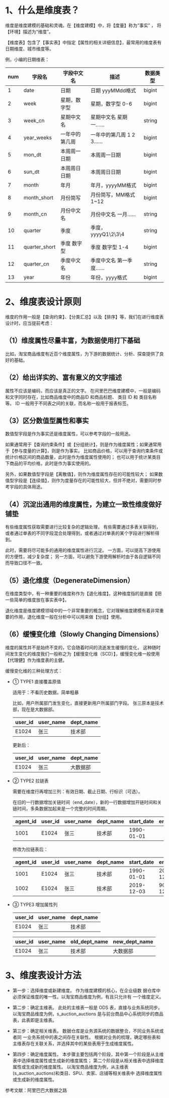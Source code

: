 # 1、什么是维度表？
维度是维度建模的基础和灵魂。在【维度建模】中，将【度量】称为“事实” ， 将【环境】描述为“维度”。

【维度表】包含了【事实表】中指定【属性的相关详细信息】，最常用的维度表有日期维度、城市维度等。

例，小编的日期维表：

| num | 字段名           | 字段中文名   | 描述              | 数据类型   |
|-----|---------------|---------|-----------------|--------|
| 1   | date          | 日期      | 日期 yyyMMdd格式    | bigint |
| 2   | week          | 星期，数字型  | 星期，数字型 0-6      | bigint |
| 3   | week_cn       | 星期中文名   | 星期中文名 星期一……     | string |
| 4   | year_weeks    | 一年中的第几周 | 一年中的第几周 1 2 3…… | bigint |
| 5   | mon_dt        | 本周周一日期  | 本周周一日期          | bigint |
| 6   | sun_dt        | 本周周日日期  | 本周周日日期          | bigint |
| 7   | month         | 年月      | 年月，yyyyMM格式     | bigint |
| 8   | month_short   | 月份简写    | 月份简写，MM格式1~12   | bigint |
| 9   | month_cn      | 月份中文名   | 月份中文名 一月……      | string |
| 10  | quarter       | 季度      | 季度，yyyyQ1\2\3\4 | string |
| 11  | quarter_short | 季度 数字型  | 季度 数字型 1-4      | bigint |
| 12  | quarter_cn    | 季度中文名   | 季度中文名 第一季度……    | string |
| 13  | year          | 年份      | 年份，yyyy格式       | bigint |

# 2、维度表设计原则
维度的作用一般是【查询约束】、【分类汇总】以及【排序】等，我们在进行维度表设计时，应当提前考虑：

## （1）维度属性尽量丰富，为数据使用打下基础
比如，淘宝商品维度有近百个维度属性，为下游的数据统计、分析、探查提供了良好的基础。

## （2）给出详实的、富有意义的文字描述
属性不应该是编码，而应该是真正的文字。
在间里巴巴维度建模中，一般是编码和文字同时存在，比如商品维度中的商品ID 和商品标题、 类目 ID 和 类目名称等。 
ID 一般用于不同表之间的关联，而名称一般用于报表标签。

## （3）区分数值型属性和事实
数值型宇段是作为事实还是维度属性，可以参考字段的一般用途。 

如果通常用于【查询约束条件】或【分组统计】，则是作为维度属性；如果通常用于【参与度量的计算】，则是作为事实。
比如商品价格，可以用于查询约束条件或统计价格区间的商品数量，此时是作为维度属性使用的；
也可以用于统计某类目下商品的平均价格，此时是作为事实使用的。

另外，如果数值型字段是【离散值】，则作为维度属性存在的可能性较大；
如果数值型宇段是【连续值】，则作为度量存在的可能性较大，但并不绝对，需要同时参考宇段的具体用途。

## （4）沉淀出通用的维度属性，为建立一致性维度做好铺垫
有些维度属性获取需要进行比较复杂的逻辑处理，
有些需要通过多表关联得到，或者通过单表的不同字段混合处理得到，或者通过对单表的某个字段进行解析得到。

此时，需要将尽可能多的通用的维度属性进行沉淀。
一方面，可以提高下游使用的方便性，减少复杂度；
另一方面，可以避免下游使用解析时由于各自逻辑不同而导致口径不一致。

## （5）退化维度（DegenerateDimension）
在维度类型中，有一种重要的维度称作为【退化维度】。这种维度指的是直接【把一些简单的维度放在事实表中】。

退化维度是维度建模领域中的一个非常重要的概念，它对理解维度建模有着非常重要的作用，退化维度一般在分析中可以用来做【分组】使用。

## （6）缓慢变化维（Slowly Changing Dimensions）
维度的属性并不是始终不变的，它会随着时间的流逝发生缓慢的变化，
这种随时间发生变化的维度我们一般称之为【缓慢变化维（SCD）】，缓慢变化维一般使用【代理健】作为维度表的主健。

缓慢变化维的三种处理方式：

- ① TYPE1 直接覆盖原值

  适用于：不看历史数据，简单粗暴

  比如，用户所属部门发生变化，直接更新用户所属部门字段。
  张三原本是技术部，现在是大数据部。

    | user_id | user_name | dept_name |
    |---------|-----------|-----------|
    | E1024   | 张三        | 技术部       |

  更新后：

    | user_id | user_name | dept_name |
    |---------|-----------|-----------|
    | E1024   | 张三        | 大数据部      |


- ② TYPE2 拉链表

  需要在维度行再增加三列：有效日期、截止日期、行标识（可选）。

  在旧的一行数据增加关链时间（end_date），新的一行数据增加开链时间和关链时间，多条数据加起来是一个完整的时间周期。

  | agent_id | user_id | user_name | dept_name | start_date | end_date | status |
  |----------|---------|-----------|-----------|------------|----------|--------|
  | 1001     | E1024   | 张三        | 技术部       | 1990-01-01 |          |        |

  修改为拉链表后：

  | agent_id | user_id | user_name | dept_name | start_date | end_date   | status |
  |----------|---------|-----------|-----------|------------|------------|--------|
  | 1001     | E1024   | 张三        | 技术部       | 1990-01-01 | 2019-12-02 | old    |
  | 1002     | E1024   | 张三        | 技术部       | 2019-12-03 | 9019-12-03 | new    |

- ③ TYPE3 增加属性列

  | user_id | user_name | dept_name |
  |---------|-----------|-----------|
  | E1024   | 张三        | 技术部       |

  | user_id | user_name | old_dept_name | new_dept_name |
  |---------|-----------|---------------|---------------|
  | E1024   | 张三        | 技术部           | 大数据部          |

# 3、维度表设计方法
- 第一步：选择维度或新建维度。
  作为维度建模的核心，在企业级数 据仓库中必须保证维度的唯一性。以淘宝商品维度为例，有且只允许有 一个维度定义。

- 第二步：确定主维表。
  此处的主维表一般是 ODS 表，直接与业务系统同步。
  以淘宝商品维度为例，s_auction_auctions 是与前台商品中心系统同步的商品表，此表即是主维表。

- 第三步：确定相关维表。
  数据仓库是业务源系统的数据整合，不同业务系统或者同 一业务系统中的表之间存在关联性。
  根据对业务的梳理，确定哪些表和主维表存在关联关系，并选择其中的某些表用于生成维度属性。

- 第四步：确定维度属性。
  本步骤主要包括两个阶段，其中第一个阶段是从主维表中选择维度属性或生成新的维度属性；
  第二个阶段是从相关维表中选择维度属性或生成新的维度属性。
  以淘宝商品维度为例，从主维表 (s_auction_auctions)和类目、SPU、卖家、店铺等相关维表中 选择维度属性或生成新的维度属性。


参考文献：阿里巴巴大数据之路